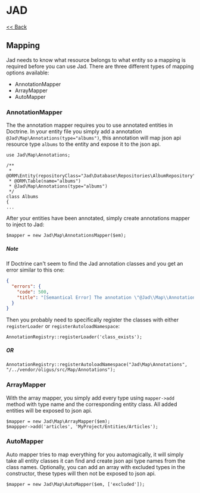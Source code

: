 # JAD

[<< Back](../README.md)

## Mapping

Jad needs to know what resource belongs to what entity so a mapping is required before you can use Jad. There are three
different types of mapping options available:

* AnnotationMapper
* ArrayMapper
* AutoMapper

### AnnotationMapper

The the annotation mapper requires you to use annotated entities in Doctrine. In your entity file you simply add a 
annotation `@Jad\Map\Annotations(type="albums")`, this annotation will map json api resource type `albums` to the entity
and expose it to the json api.

```
use Jad\Map\Annotations;

/**
 * @ORM\Entity(repositoryClass="Jad\Database\Repositories\AlbumRepository")
 * @ORM\Table(name="albums")
 * @Jad\Map\Annotations(type="albums")
 */
class Albums
{
...
```

After your entities have been annotated, simply create annotations mapper to inject to Jad:

```
$mapper = new Jad\Map\AnnotationsMapper($em);
```

##### Note

If Doctrine can't seem to find the Jad annotation classes and you get an error similar to this one:

```json
{
  "errors": {
    "code": 500,
    "title": "[Semantical Error] The annotation \"@Jad\\Map\\Annotations\\Head\" in class MyProject\\MyEntities\\Entity does not exist, or could not be auto-loaded."
  }
}
```

Then you probably need to specifically register the classes with either `registerLoader` or `registerAutoloadNamespace`:

`AnnotationRegistry::registerLoader('class_exists');`

##### OR

`AnnotationRegistry::registerAutoloadNamespace("Jad\Map\Annotations", "/../vendor/oligus/src/Map/Annotations");`

### ArrayMapper

With the array mapper, you simply add every type using `mapper->add` method with type name and the corresponding entity
class. All added entities will be exposed to json api.

```
$mapper = new Jad\Map\ArrayMapper($em);
$mappper->add('articles', 'MyProject/Entities/Articles');
```

### AutoMapper

Auto mapper tries to map everything for you automagically, it will simply take all entity classes it can find and create
json api type names from the class names. Optionally, you can add an array with excluded types in the constructor, these
types will then not be exposed to json api.

```
$mapper = new Jad\Map\AutoMapper($em, ['excluded']);
```
